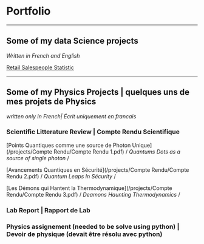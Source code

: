 # Portfolio

---

## Some of my data Science projects
_Written in French and English_

[Retail Salespeople Statistic](/sample_page)


---

## Some of my Physics Projects | quelques uns de mes projets de Physics
_written only in French| Écrit uniquement en francais_


### Scientific Litterature Review | Compte Rendu Scientifique

[Points Quantiques comme une source de Photon Unique](/projects/Compte Rendu/Compte Rendu 1.pdf) /
_Quantums Dots as a source of single photon_ /

[Avancements Quantiques en Sécurité](/projects/Compte Rendu/Compte Rendu 2.pdf) /
_Quantum Leaps In Sécurity_ /

[Les Démons qui Hantent la Thermodynamique](/projects/Compte Rendu/Compte Rendu 3.pdf) /
_Deamons Haunting Thermodynamics_ /

### Lab Report | Rapport de Lab


### Physics assignement (needed to be solve using python) | Devoir de physique (devait être résolu avec python)


